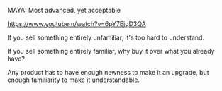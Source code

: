 MAYA: Most advanced, yet acceptable

https://www.youtubem/watch?v=6pY7EjqD3QA

If you sell something entirely unfamiliar, it's too hard to understand.

If you sell something entirely familiar, why buy it over what you already have?

Any product has to have enough newness to make it an upgrade, but enough familiarity to make it understandable.
